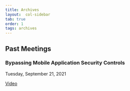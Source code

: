 ```yaml
---
title: Archives
layout:  col-sidebar
tab: true
order: 1
tags: archives
---
```


## Past Meetings

### Bypassing Mobile Application Security Controls
Tuesday, September 21, 2021

[Video](https://drive.google.com/file/d/14cQhB4ik_wG1SVbERNYYT3tHvRoNBIxn/view?usp=sharing)